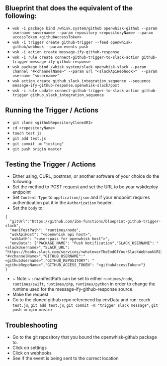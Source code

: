 ## Blueprint that does the equivalent of the following:

  *  `wsk -i package bind /whisk.system/github openwhisk-github --param username <username> --param repository <repositoryName> --param accessToken <githubAccessToken>`  
  * `wsk -i trigger create github-trigger --feed openwhisk-github/webhook --param events push`  
  * `wsk -i action create message-ify-github-response`  
  * `wsk -i rule create connect-github-trigger-to-slack-action github-trigger message-ify-github-response`  
  * `wsk package bind /whisk.system/slack openwhisk-slack --param channel "#<channelName>" --param url "<slackApiWebhook>"  --param username "<username>"`
  * `wsk action create github_slack_integration_sequence --sequence message-ify-github-response,openwhisk-slack/post`
  * `wsk -i rule update connect-github-trigger-to-slack-action github-trigger github_slack_integration_sequence`

## Running the Trigger / Actions
  * `git clone <githubRepositoryCloneURI>`
  * `cd <repositoryName>`
  * `touch test.js`
  * `git add test.js`
  * `git commit -m "testing"`
  * `git push origin master`

## Testing the Trigger / Actions
  * Either using, CURL, postman, or another software of your choice do the following:
  * Set the method to POST request and set the URL to be your wskdeploy endpoint
  * Set `Content-Type` to `application/json` and if your endpoint requires authentication put it in the `Authorization` header.
  * Set the `body` to:
  ```
  {  
  	"gitUrl":"https://github.com/ibm-functions/blueprint-github-trigger-slack",  
  	"manifestPath": "runtimes/node",  
  	"wskApiHost": "<openwhisk api host>",  
  	"wskAuth": "<user:pass for openwhisk host^>",  
  	"envData": {"PACKAGE_NAME": "Push Notification","SLACK_USERNAME": "<slackUsername>","SLACK_URL": "https://hooks.slack.com/services/<whateverTheEndOfYourSlackWebhookURIis>","SLACK_CHANNEL": "#<channelName>","GITHUB_USERNAME":"<githubUsername>","GITHUB_REPOSITORY": "<githubRepoName>","GITHUB_ACCESS_TOKEN": "<githubAccessToken>"}  
  }  
  ```
  * ~ Note ~ : manifestPath can be set to either `runtimes/node`, `runtimes/swift`, `runtimes/php`, `runtimes/python` in order to change the runtime used for the message-ify-github-response source.
  * Make the request
  * Go to the cloned github repo referenced by envData and run: `touch test.js`, `git add test.js`, `git commit -m "trigger slack message"`, `git push origin master`

## Troubleshooting  
  * Go to the git repository that you bound the openwhisk-github package to.
  * Click on settings
  * Click on webhooks
  * See if the event is being sent to the correct location
